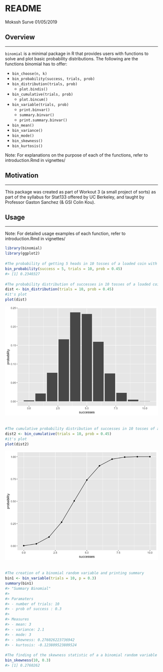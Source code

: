 README
================
Mokssh Surve
01/05/2019

## Overview

-----

`binomial` is a minimal package in R that provides users with functions
to solve and plot basic probability distributions. The following are the
functions binomial has to offer:

  - `bin_choose(n, k)`  
  - `bin_probability(success, trials, prob)`  
  - `bin_distribution(trials, prob)`
      - `plot.bindis()`  
  - `bin_cumulative(trials, prob)`
      - `plot.bincum()`  
  - `bin_variable(trials, prob)`
      - `print.binvar()`  
      - `summary.binvar()`  
      - `print.summary.binvar()`  
  - `bin_mean()`
  - `bin_variance()`
  - `bin_mode()`
  - `bin_skewness()`
  - `bin_kurtosis()`

Note: For explanations on the purpose of each of the functions, refer to
introduction.Rmd in vignettes/

## Motivation

-----

This package was created as part of Workout 3 (a small project of sorts)
as part of the syllabus for Stat133 offered by UC Berkeley, and taught
by Professor Gaston Sanchez (& GSI Colin Kou).

## Usage

-----

Note: For detailed usage examples of each function, refer to
introduction.Rmd in vignettes/

``` r
library(binomial)
library(ggplot2)

#The probability of getting 5 heads in 10 tosses of a loaded coin with 45% chance of heads:
bin_probability(success = 5, trials = 10, prob = 0.45)
#> [1] 0.2340327

#The probability distribution of successes in 10 tosses of a loaded coin with 45% chance of heads:
dist <- bin_distribution(trials = 10, prob = 0.45)
#it's plot
plot(dist)
```

![](README-unnamed-chunk-2-1.png)<!-- -->

``` r

#The cumulative probability distribution of successes in 10 tosses of a loaded coin with 45% chance of heads:
dist2 <- bin_cumulative(trials = 10, prob = 0.45)
#it's plot
plot(dist2)
```

![](README-unnamed-chunk-2-2.png)<!-- -->

``` r

#The creation of a binomial random variable and printing summary
bin1 <- bin_variable(trials = 10, p = 0.3) 
summary(bin1)
#> "Summary Binomial" 
#> 
#> Paramaters 
#> - number of trials: 10 
#> - prob of success : 0.3 
#> 
#> Measures 
#> - mean: 3 
#> - variance: 2.1 
#> - mode: 3 
#> - skewness: 0.276026223736942 
#> - kurtosis: -0.123809523809524

#The finding of the skewness statistic of a a binomial random variable
bin_skewness(10, 0.3)
#> [1] 0.2760262
```

